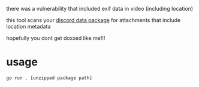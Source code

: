 there was a vulnerability that included exif data in video (including location)

this tool scans your [discord data package](https://support.discord.com/hc/en-us/articles/360004027692-Requesting-a-Copy-of-your-Data) for attachments that include location metadata

hopefully you dont get doxxed like me!!!

# usage

```
go run . [unzipped package path]
```
